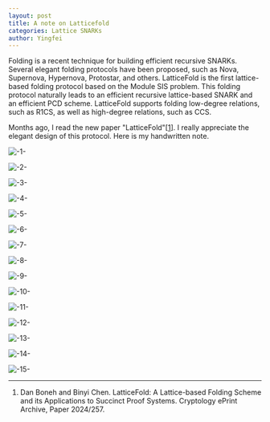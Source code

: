 ```yaml
---
layout: post
title: A note on Latticefold
categories: Lattice SNARKs
author: Yingfei
---
```

Folding is a recent technique for building efficient recursive SNARKs. Several elegant folding protocols have been proposed, such as Nova, Supernova, Hypernova, Protostar, and others. LatticeFold is the first lattice-based folding protocol based on the Module SIS problem. This folding protocol naturally leads to an efficient recursive lattice-based SNARK and an efficient PCD scheme. LatticeFold supports folding low-degree relations, such as R1CS, as well as high-degree relations, such as CCS. <!--more-->

Months ago, I read the new paper "LatticeFold"[<a href="#ref1">1</a>]. I really appreciate the elegant design of this protocol. Here is my handwritten note.

<p><img src="/post-src/latticefold/latticefold1.png" alt="-1-"></p>
<p><img src="/post-src/latticefold/latticefold2.png" alt="-2-"></p>
<p><img src="/post-src/latticefold/latticefold3.png" alt="-3-"></p>
<p><img src="/post-src/latticefold/latticefold4.png" alt="-4-"></p>
<p><img src="/post-src/latticefold/latticefold5.png" alt="-5-"></p>
<p><img src="/post-src/latticefold/latticefold6.png" alt="-6-"></p>
<p><img src="/post-src/latticefold/latticefold7.png" alt="-7-"></p>
<p><img src="/post-src/latticefold/latticefold8.png" alt="-8-"></p>
<p><img src="/post-src/latticefold/latticefold9.png" alt="-9-"></p>
<p><img src="/post-src/latticefold/latticefold10.png" alt="-10-"></p>
<p><img src="/post-src/latticefold/latticefold11.png" alt="-11-"></p>
<p><img src="/post-src/latticefold/latticefold12.png" alt="-12-"></p>
<p><img src="/post-src/latticefold/latticefold13.png" alt="-13-"></p>
<p><img src="/post-src/latticefold/latticefold14.png" alt="-14-"></p>
<p><img src="/post-src/latticefold/latticefold15.png" alt="-15-"></p>

---
1. <p name = "ref1"> Dan Boneh and Binyi Chen. LatticeFold: A Lattice-based Folding Scheme and its Applications to Succinct Proof Systems. Cryptology ePrint Archive, Paper 2024/257.</p>